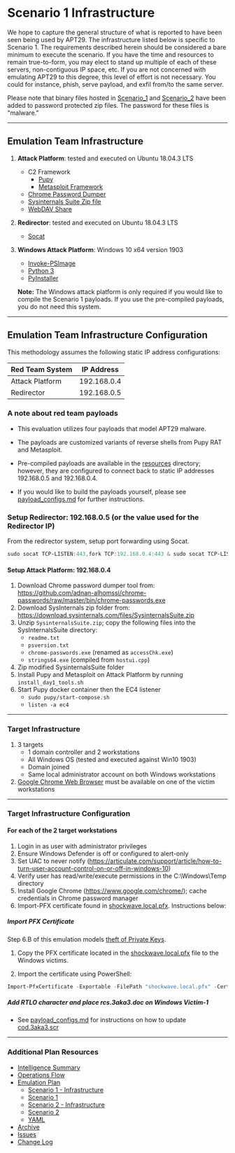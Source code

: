 # Scenario 1 Infrastructure

We hope to capture the general structure of what is reported to have been seen being used by APT29.  The infrastructure listed below is specific to Scenario 1.  The requirements described herein should be considered a bare minimum to execute the scenario.  If you have the time and resources to remain true-to-form, you may elect to stand up multiple of each of these servers, non-contiguous IP space, etc.  If you are not concerned with emulating APT29 to this degree, this level of effort is not necessary.  You could for instance, phish, serve payload, and exfil from/to the same server.

Please note that binary files hosted in [Scenario_1](/Enterprise/apt29/Resources/Scenario_1) and [Scenario_2](/Enterprise/apt29/Resources/Scenario_2) have been added to password protected zip files.  The password for these files is "malware."

---

## Emulation Team Infrastructure

1. **Attack Platform**: tested and executed on Ubuntu 18.04.3 LTS
    - C2 Framework
        - [Pupy](https://github.com/n1nj4sec/pupy)
        - [Metasploit Framework](https://github.com/rapid7/metasploit-framework)
    - [Chrome Password Dumper](https://github.com/adnan-alhomssi/chrome-passwords)
    - [Sysinternals Suite Zip file](https://download.sysinternals.com/files/SysinternalsSuite.zip)
    - [WebDAV Share](https://www.digitalocean.com/community/tutorials/how-to-configure-webdav-access-with-apache-on-ubuntu-14-04)

2. **Redirector**: tested and executed on Ubuntu 18.04.3 LTS
    - [Socat](https://linux.die.net/man/1/socat)

3. **Windows Attack Platform**: Windows 10 x64 version 1903
    - [Invoke-PSImage](https://github.com/peewpw/Invoke-PSImage)
    - [Python 3](https://www.python.org/downloads/)
    - [PyInstaller](https://www.pyinstaller.org/)

    **Note:** The Windows attack platform is only required if you would like to compile the Scenario 1 payloads. If you use the pre-compiled payloads, you do not need this system.

---

## Emulation Team Infrastructure Configuration

This methodology assumes the following static IP address configurations:

| Red Team System | IP Address |
| ------ | ------ |
| Attack Platform | 192.168.0.4 |
| Redirector | 192.168.0.5 |

### A note about red team payloads

- This evaluation utilizes four payloads that model APT29 malware.

- The payloads are customized variants of reverse shells from Pupy RAT and Metasploit.

- Pre-compiled payloads are available in the [resources](/Enterprise/apt29/Resources) directory; however, they are configured to connect back to static IP addresses 192.168.0.5 and 192.168.0.4.

- If you would like to build the payloads yourself, please see [payload_configs.md](/Enterprise/apt29/Resources/Scenario_1/payload_configs.md) for further instructions.

### Setup Redirector: 192.168.0.5 (or the value used for the Redirector IP)

From the redirector system, setup port forwarding using Socat.

```powershell
sudo socat TCP-LISTEN:443,fork TCP:192.168.0.4:443 & sudo socat TCP-LISTEN:1234,fork TCP:192.168.0.4:1234 & sudo socat TCP-LISTEN:8443,fork TCP:192.168.0.4:8443 &
```

#### Setup Attack Platform: 192.168.0.4

1. Download Chrome password dumper tool from: <https://github.com/adnan-alhomssi/chrome-passwords/raw/master/bin/chrome-passwords.exe>
2. Download SysInternals zip folder from: <https://download.sysinternals.com/files/SysinternalsSuite.zip>
3. Unzip `SysinternalsSuite.zip`; copy the following files into the SysInternalsSuite directory:
   - `readme.txt`
   - `psversion.txt`
   - `chrome-passwords.exe` (renamed as `accessChk.exe`)
   - `strings64.exe` (compiled from `hostui.cpp`)
4. Zip modified SysinternalsSuite folder
5. Install Pupy and Metasploit on Attack Platform by running `install_day1_tools.sh`
6. Start Pupy docker container then the EC4 listener
   - `sudo pupy/start-compose.sh`
   - `listen -a ec4`

---

### Target Infrastructure

1. 3 targets
    - 1 domain controller and 2 workstations
    - All Windows OS (tested and executed against Win10 1903)
    - Domain joined
    - Same local administrator account on both Windows workstations
2. [Google Chrome Web Browser](https://www.google.com/chrome/) must be available on one of the victim workstations

---

### Target Infrastructure Configuration

#### For each of the 2 target workstations

1. Login in as user with administrator privileges
2. Ensure Windows Defender is off or configured to alert-only
3. Set UAC to never notify (<https://articulate.com/support/article/how-to-turn-user-account-control-on-or-off-in-windows-10>)
4. Verify user has read/write/execute permissions in the C:\Windows\Temp directory
5. Install Google Chrome (<https://www.google.com/chrome/>); cache credentials in Chrome password manager
6. Import-PFX certificate found in [shockwave.local.pfx](/Enterprise/apt29/Resources/Scenario_1/shockwave.local.pfx). Instructions below:

##### Import PFX Certificate

Step 6.B of this emulation models [theft of Private Keys](https://attack.mitre.org/techniques/T1552/004/).

1. Copy the PFX certificate located in the [shockwave.local.pfx](/Enterprise/apt29/Resources/Scenario_1/shockwave.local.pfx) file to the Windows victims.

2. Import the certificate using PowerShell:

```powershell
Import-PfxCertificate -Exportable -FilePath "shockwave.local.pfx" -CertStoreLocation Cert:\LocalMachine\My
```

##### Add RTLO character and place rcs.3aka3.doc on Windows Victim-1

- See [payload_configs.md](/Enterprise/apt29/Resources/Scenario_1/payload_configs.md) for instructions on how to update [cod.3aka3.scr](/Enterprise/apt29/Resources/Scenario_1/cod.3aka3.scr)

---

### Additional Plan Resources

- [Intelligence Summary](/Enterprise/apt29/Intelligence_Summary.md)
- [Operations Flow](/Enterprise/apt29/Operations_Flow.md)
- [Emulation Plan](/Enterprise/apt29/Emulation_Plan/README.md)
  - [Scenario 1 - Infrastructure](/Enterprise/apt29/Emulation_Plan/Scenario_1/Infrastructure.md)
  - [Scenario 1](/Enterprise/apt29/Emulation_Plan/Scenario_1/README.md)
  - [Scenario 2 - Infrastructure](/Enterprise/apt29/Emulation_Plan/Scenario_2/Infrastructure.md)
  - [Scenario 2](/Enterprise/apt29/Emulation_Plan/Scenario_2/README.md)
  - [YAML](/Enterprise/apt29/Emulation_Plan/yaml)
- [Archive](/Enterprise/apt29/Archive)
- [Issues](https://github.com/attackevals/ael/issues)
- [Change Log](/Enterprise/apt29/CHANGE_LOG.md)
